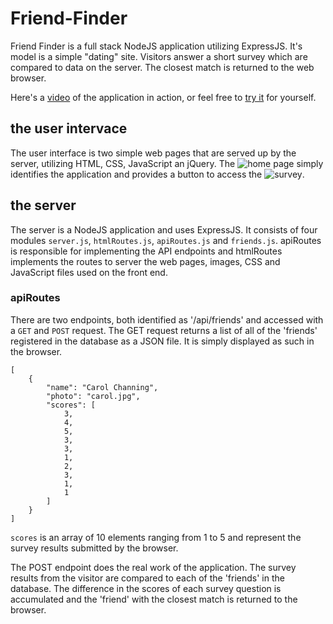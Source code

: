 # Friend-Finder

Friend Finder is a full stack NodeJS application utilizing ExpressJS.  It's model is a simple "dating" site.  Visitors answer a short survey which are compared to data on the server.  The closest match is returned to the web browser.

Here's a [video]() of the application in action, or feel free to [try it]() for yourself.

## the user intervace

The user interface is two simple web pages that are served up by the server, utilizing HTML, CSS, JavaScript an jQuery.  The ![home page](/app/public/images/home.jpg) simply identifies the application and provides a button to access the ![survey](/app/public/images/survey.jpg).

## the server

The server is a NodeJS application and uses ExpressJS.  It consists of four modules `server.js`, `htmlRoutes.js`, `apiRoutes.js` and `friends.js`.  apiRoutes is responsible for implementing the API endpoints and htmlRoutes implements the routes to server the web pages, images, CSS and JavaScript files used on the front end.

### apiRoutes

There are two endpoints, both identified as '/api/friends' and accessed with a `GET` and `POST` request.  The GET request returns a list of all of the 'friends' registered in the database as a JSON file.  It is simply displayed as such in the browser.

```
[
    {
        "name": "Carol Channing",
        "photo": "carol.jpg",
        "scores": [
            3,
            4,
            5,
            3,
            3,
            1,
            2,
            3,
            1,
            1
        ]
    }
]
```

`scores` is an array of 10 elements ranging from 1 to 5 and represent the survey results submitted by the browser.

The POST endpoint does the real work of the application.  The survey results from the visitor are compared to each of the 'friends' in the database.  The difference in the scores of each survey question is accumulated and the 'friend' with the closest match is returned to the browser.
